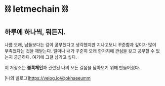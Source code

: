 # ⛓ letmechain ⛓

## 하루에 하나씩, 뭐든지.
나름 오래, 남들보다는 깊이 공부했다고 생각했지만 지나고보니 꾸준함과 깊이가 많이 부족했다는 것을 깨닫는다.
얼마나 내가 꾸준히 오래 한가지에 관심을 갖고 공부할 수 있는지 궁금하다. 여기에 그걸 남기고 싶다.

이 저장소는 **블록체인**과 관련된 나의 모든 걸음을 담아보기 위해 만들어졌다.

[나의 벨로그]https://velog.io/@okhaeeumm
